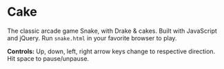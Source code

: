 # Cake

The classic arcade game Snake, with Drake & cakes.  Built with JavaScript and jQuery. Run `snake.html` in your favorite browser to play.

**Controls:** Up, down, left, right arrow keys change to respective direction.  Hit space to pause/unpause.

